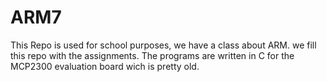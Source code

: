 # ARM7

This Repo is used for school purposes, we have a class about ARM. we fill this repo with the assignments.
The programs are written in C for the MCP2300 evaluation board wich is pretty old. 
